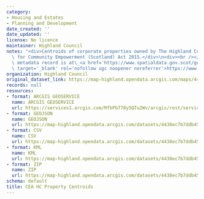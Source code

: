 ```yaml
---
category:
- Housing and Estates
- Planning and Development
date_created: ''
date_updated: ''
license: No licence
maintainer: Highland Council
notes: "<div>Centroids of corporate properties owned by The Highland Council. Published\
  \ for Community Empowerment (Scotland) Act 2015.</div>\n<div><br /></div>\n<div>Gemini\
  \ metadata record is at\_<a href='https://www.spatialdata.gov.scot/geonetwork/srv/eng/catalog.search#/metadata/79d7eb3e-1aaa-4974-a37c-e704d0f69d40'\
  \ target='_blank' rel='nofollow ugc noopener noreferrer'>https://www.spatialdata.gov.scot/geonetwork/srv/eng/catalog.search#/metadata/79d7eb3e-1aaa-4974-a37c-e704d0f69d40</a>.</div>"
organization: Highland Council
original_dataset_link: https://map-highland.opendata.arcgis.com/maps/4438ec7b7ddb4574af4b765d22302c16_0
records: null
resources:
- format: ARCGIS GEOSERVICE
  name: ARCGIS GEOSERVICE
  url: https://services1.arcgis.com/MfbPb778y5QTu2Wv/arcgis/rest/services/CEA_HC_Property_Centroids/FeatureServer/0
- format: GEOJSON
  name: GEOJSON
  url: https://map-highland.opendata.arcgis.com/datasets/4438ec7b7ddb4574af4b765d22302c16_0.geojson?outSR=%7B%22latestWkid%22%3A27700%2C%22wkid%22%3A27700%7D
- format: CSV
  name: CSV
  url: https://map-highland.opendata.arcgis.com/datasets/4438ec7b7ddb4574af4b765d22302c16_0.csv?outSR=%7B%22latestWkid%22%3A27700%2C%22wkid%22%3A27700%7D
- format: KML
  name: KML
  url: https://map-highland.opendata.arcgis.com/datasets/4438ec7b7ddb4574af4b765d22302c16_0.kml?outSR=%7B%22latestWkid%22%3A27700%2C%22wkid%22%3A27700%7D
- format: ZIP
  name: ZIP
  url: https://map-highland.opendata.arcgis.com/datasets/4438ec7b7ddb4574af4b765d22302c16_0.zip?outSR=%7B%22latestWkid%22%3A27700%2C%22wkid%22%3A27700%7D
schema: default
title: CEA HC Property Centroids
---
```

